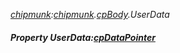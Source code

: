 _[chipmunk](../../modules/chipmunk/chipmunk-module.md):[chipmunk](../../modules/chipmunk/chipmunk-module.md).[cpBody](../../modules/chipmunk/chipmunk-cpbody.md).UserData_
##### Property UserData:[cpDataPointer](../../modules/chipmunk/chipmunk-cpdatapointer.md)

